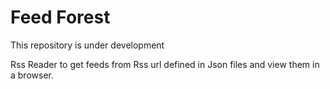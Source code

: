 # Feed Forest


This repository is under development

Rss Reader to get feeds from Rss url defined in Json files and view them in a browser.